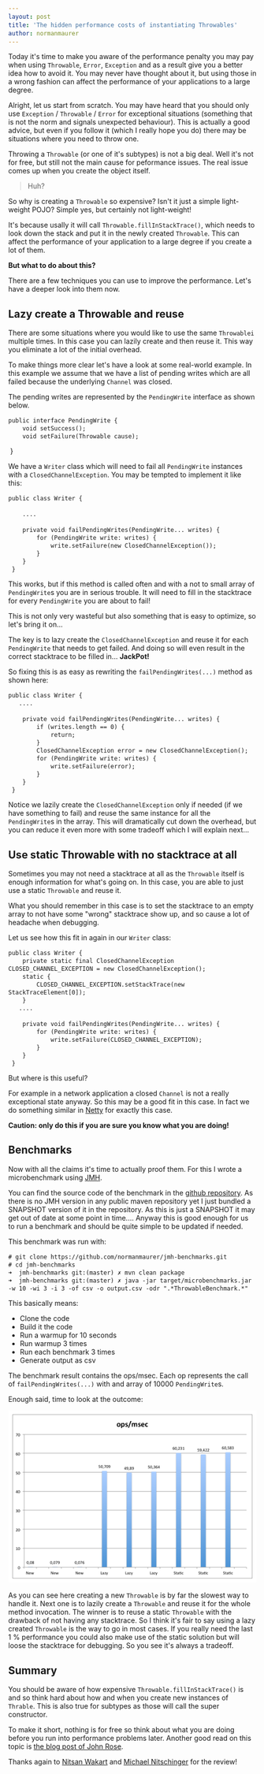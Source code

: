 ```yaml
---
layout: post
title: 'The hidden performance costs of instantiating Throwables'
author: normanmaurer
---
```


Today it's time to make you aware of the performance penalty you may pay when using `Throwable`, `Error`, `Exception` and as a result give you a better idea how to avoid it. You may never have thought about it, but using those in a wrong fashion can affect the performance of your applications to a large degree.

Alright, let us start from scratch. You may have heard that you should only use `Exception` / `Throwable` / `Error` for exceptional situations (something that is not the norm and signals unexpected behaviour). This is actually a good advice, but even if you follow it (which I really hope you do) there may be situations where you need to throw one.

Throwing a `Throwable` (or one of it's subtypes) is not a big deal. Well it's not for free, but still not the main cause for peformance issues. The real issue comes up when you create the object itself.

> Huh?

So why is creating a `Throwable` so expensive? Isn't it just a simple light-weight POJO? Simple yes, but certainly not light-weight! 
  
It's because usally it will call `Throwable.fillInStackTrace()`, which needs to look down the stack and put it in the newly created `Throwable`. This can affect the performance of your application to a large degree if you create a lot of them.

__But what to do about this?__

There are a few techniques you can use to improve the performance. Let's have a deeper look into them now.

## Lazy create a Throwable and reuse
There are some situations where you would like to use the same `Throwablei` multiple times. In this case you can lazily create and then reuse it. This way you eliminate a lot of the initial overhead. 

To make things more clear let's have a look at some real-world example. In this example we assume that we have a list of pending writes which are all failed because the underlying `Channel` was closed. 

The pending writes are represented by the `PendingWrite` interface as shown below.
    
    public interface PendingWrite {
        void setSuccess();
        void setFailure(Throwable cause);
    }


We have a `Writer` class which will need to fail all `PendingWrite` instances with a `ClosedChannelException`. You may be tempted to implement it like this:
  
    public class Writer {
       
        ....

        private void failPendingWrites(PendingWrite... writes) {
            for (PendingWrite write: writes) {
                write.setFailure(new ClosedChannelException());
            }    
        }
     }


This works, but if this method is called often and with a not to small array of `PendingWrite`s you are in serious trouble. It will need to fill in the stacktrace for every `PendingWrite` you are about to fail!
  
This is not only very wasteful but also something that is easy to optimize, so let's bring it on...

The key is to lazy create the `ClosedChannelException` and reuse it for each `PendingWrite` that needs to get failed. And doing so will even result in the correct stacktrace to be filled in... __JackPot!__

So fixing this is as easy as rewriting the `failPendingWrites(...)` method as shown here:

    public class Writer {
       ....

        private void failPendingWrites(PendingWrite... writes) {
            if (writes.length == 0) {
                return;
            }
            ClosedChannelException error = new ClosedChannelException();
            for (PendingWrite write: writes) {
                write.setFailure(error);
            }
        }
     }

Notice we lazily create the `ClosedChannelException` only if needed (if we have something to fail) and reuse the same instance for all the `PendingWrite`s in the array. This will dramatically cut down the overhead, but you can reduce it even more with some tradeoff which I will explain next...
  
## Use static Throwable with no stacktrace at all
Sometimes you may not need a stacktrace at all as the `Throwable` itself is enough information for what's going on. In this case, you are able to just use a static `Throwable` and reuse it.

What you should remember in this case is to set the stacktrace to an empty array to not have some "wrong" stacktrace show up, and so cause a lot of headache when debugging.

Let us see how this fit in again in our `Writer` class:

    public class Writer {
        private static final ClosedChannelException CLOSED_CHANNEL_EXCEPTION = new ClosedChannelException();
        static {
            CLOSED_CHANNEL_EXCEPTION.setStackTrace(new StackTraceElement[0]);
        }
       ....

        private void failPendingWrites(PendingWrite... writes) {
            for (PendingWrite write: writes) {
                write.setFailure(CLOSED_CHANNEL_EXCEPTION);
            }
        }
     }

But where is this useful? 

For example in a network application a closed `Channel` is not a really exceptional state anyway. So this may be a good fit in this case. In fact we do something similar in [Netty](http://netty.io) for exactly this case.

__Caution: only do this if you are sure you know what you are doing!__


## Benchmarks
Now with all the claims it's time to actually proof them. For this I wrote a microbenchmark using [JMH](http://openjdk.java.net/projects/code-tools/jmh/). 


You can find the source code of the benchmark in the [github repository](https://github.com/normanmaurer/jmh-benchmarks/tree/master/src/main/java/me/normanmaurer/benchmarks).
As there is no JMH version in any public maven repository yet I just bundled a SNAPSHOT version of it in the repository. As this is just a SNAPSHOT it may get out of date at some point in time.... Anyway this is good enough for us to run a benchmark and should be quite simple to be updated if needed.

This benchmark was run with:

    # git clone https://github.com/normanmaurer/jmh-benchmarks.git
    # cd jmh-benchmarks
    ➜  jmh-benchmarks git:(master) ✗ mvn clean package
    ➜  jmh-benchmarks git:(master) ✗ java -jar target/microbenchmarks.jar -w 10 -wi 3 -i 3 -of csv -o output.csv -odr ".*ThrowableBenchmark.*"

This basically means:

 * Clone the code
 * Build it the code
 * Run a warmup for 10 seconds
 * Run warmup 3 times
 * Run each benchmark 3 times
 * Generate output as csv

The benchmark result contains the ops/msec. Each op represents the call of `failPendingWrites(...)` with and array of 10000 `PendingWrite`s.

Enough said, time to look at the outcome:

![Throwable](/blog/images/benchmark_throwable.png "Benchmark of different usage of Throwable")

As you can see here creating a new `Throwable` is by far the slowest way to handle it. Next one is to lazily create a `Throwable` and reuse it for the whole method invocation. The winner is to reuse a static `Throwable` with the drawback of not having any stacktrace. So I think it's fair to say using a lazy created `Throwable` is the way to go in most cases. If you really need the last 1 % performance you could also make use of the static solution but will loose the stacktrace for debugging. So you see it's always a tradeoff.


## Summary
You should be aware of how expensive `Throwable.fillInStackTrace()` is and so think hard about how and when you create new instances of `Thrable`. This is also true for subtypes as those will call the super constructor.

To make it short, nothing is for free so think about what you are doing before you run into performance problems later.
Another good read on this topic is [the blog post of John Rose](https://blogs.oracle.com/jrose/entry/longjumps_considered_inexpensive).

Thanks again to [Nitsan Wakart](https://twitter.com/nitsanw) and [Michael Nitschinger](https://twitter.com/daschl) for the review!

